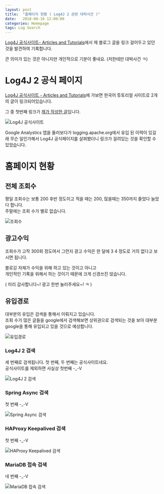 ```yaml
---
layout: post
title:  "홈페이지 현황 ( Log4J 2 관련 대박사건 )"
date:   2018-08-16 12:00:00
categories: Homepage
tags: Log Search
---
```


[Log4J 공식사이트- Articles and Tutorials](http://logging.apache.org/log4j/2.x/articles.html)에서 제 블로그 글을 링크 걸어두고 있던 것을 발견하여 기록합니다.  

큰 의미가 있는 것은 아니지만 개인적으로 기분이 좋네요. (저한테만 대박사건 ㅋ)  

<!--more-->


# Log4J 2 공식 페이지

[Log4J 공식사이트 - Articles and Tutorials](http://logging.apache.org/log4j/2.x/articles.html)에 가보면 한국어 튜토리얼 사이트로 2개의 글이 링크되어있습니다.  

그 중 첫번째 링크가 [제가 작성한 글](http://dveamer.github.io/java/Log4j2.html)입니다.  


![Log4J 공식사이트](https://lh3.googleusercontent.com/HpHkiMvj6SOyYprkjpA18E3Yg1GyOSGEk2SnEzFP7lH-vEKEQKe_SZ3tVQYTDhWU1Sro2ApYqyJGsUFZdEd-LFF7jTNz316Oa1yFMIWNI77Q3RXy8MbAmsb7xugyPlrGN3WOjbnF7qREpNx3pyEaAfkWCe3NgGFP3JMoFV0aEh96pmuFByCFlfxXudbdQkMGLBuy4RnVyEGg9Kt0pdH7d6hoi11ieDk0P82S7Ppwnpp7h4LZp484w4DJcvRBt0GWNssgmGqNcjD7BdmCXOgJi_MIbr3Io1jwyP4HC310DODCC89Qm-fCmNv4m44LxbddakMkC76cL_uVqgk9wrulqWJElDRqmj2LIvatTSLwxX_mMA619YtGg0q6mOut6c4BCRJPNu1fw23fjN2C8YLH1Y16JlX6luIE8dHpr2_5oYUSsxfjaoB3cCgR8QkdJ5ScAhty2B0roAkBz9GREs4tprqar9txGaWVjpTq7blExlZLyyRCZF3EJ3qV6HzEwskv8qsVKKo2lfszbYcdRYyGV3Xb5npHam_UMYGpvNcDU9RMNepkzCT33yGv755HspijLRdx8nhWgXMzVtnxGwkzhMDHuQHvKPfiXlfVXplPa_AsNdRalin0UFYx84oQYqzBFQIdQ68bt8Lop9ud-VC0amvHWr2gV6gJ=w1003-h637-no)

Google Analystics 앱을 둘러보다가 logging.apache.org에서 유입 된 이력이 있길래 무슨 일인가해서 Log4J 공식페이지를 살펴봤더니 링크가 걸려있는 것을 확인할 수 있었습니다.  

# 홈페이지 현황

## 전체 조회수

평일 조회수는 보통 200 후반 정도이고 적을 때는 200, 많을때는 350까지 줄었다 늘었다 합니다.  
주말에는 조회 수가 별로 없습니다.  

![조회수](https://lh3.googleusercontent.com/58vvECWUNofOzLfk9brk64qxa5ackxa2C8e_3Wnz_5GuArrVrgxnL11-7T56Le3ZhXWW0JRslfw8_jVBa1vxwZ6DB6GsyzI86-3PVJYiMz_JKJlz0ZmVQihmu3XHeA8V3eoU6lInBTwSc8hc5QhCLmM9YeyjbG5M4i9Uyrz4B8xGbjYSwy76OHr7rekatkZqcJmcxGBBcp2PVlaJTe_srx-jSVd5GFsrewRBYlSk0Ex5pJf_50g7Bjzfq8FMmoo52QT1UARZ23LAwHhNF6urQg4CYsw9YFAUGrvJJ-PVHrZ29sF3yeVbqKklM4d3sr4ePAMjCU4z4M89bhnh9zHa402j2WzdvGkqGQJlrQx6OJigkzNLkDfGpDtfyDIXM-XUZb_1w7F3CHOR7y1i7gH5XMQGNOkMpNSTMJugvRNAYxcPoOO-UCKCGB0I1VC6qh5_2jXM7zUSqovUuoynu2jUCgrYLGHgPozJn2iQ7UtgDpWPFK28jkVLGbKcUbC9X24m7cPKWIZFWrfhtJ4y-Jo7tHgksZoTZVFr9WZvkHZgwVOOae-nVqd0r1fa1htXzqJl8V6uC9lTqlI0AMfhwtIsQq1N3ZH_bzJV2lCoMdL3MG4fRY-2w3pn5jrH6GlqeIH7VKkmFw6UeQriwcpBzkMAE1NJp-izw0G5=w377-h670-no)

## 광고수익

조회수가 고작 300회 정도여서 그런지 광고 수익은 한 달에 $3~$4 정도로 거의 없다고 보시면 됩니다.  

블로깅 자체가 수익을 위해 하고 있는 것이고 아니고  
개인적인 기록을 위해서 하는 것이기 때문에 크게 신경쓰진 않습니다.  

( 미리 감사합니다~! 광고 한번 눌러주세요~! ㅋ )  

## 유입경로

대부분의 유입은 검색을 통해서 이뤄지고 있습니다.  
조회 수가 많은 글들을 google에서 검색해보면 상위권으로 검색되는 것을 보아 대부분 google을 통해 유입되고 있을 것으로 예상합니다.  

![유입경로](https://lh3.googleusercontent.com/s94nftv-dcww4ZJaL1Js4ieOqCcJ0Z8Axi8Fb8lZommCVJ_HJSEvNLYvZgMyzPZehl8BSY2wik1JJmjEB7JJA2n6V537HZMhdJPAoN6EL87q_hSmbOBrs7heEIV31RF5vuEEhepVqTIkBaPwK91efVa117jZHz8CBDnq091I_Gwdxbfl_Fzrg4BwgV5WtnxZo5jzBcJdCNyu7ePu75AxLbF5gRs013Bl5bztsuLXLm3fu4VRYOcTj8hKtyK7wZY-5cbm7nG7tAgQcxJVuiEO0C4EVawWQS8MSMHcTv_0XAhDik0L4juo19WIWAYp2KyAYQIuOU0Brn0qZcWV8hxlj9zWbBwY3Br49uWITRlGQvD4IxAYQx_lGL1RP5UXWGj4eGEcnTTbF90DVuBT6Tkpw_xWQmsqROhAHIqOrtmGQmU5omTEpOC-RpeTaN8QcxNXjBzZQM5A9Q3UF_LNtWKSycqo8-pnd_sGlSOzGAy5dKAv7iRP4CBMrgTX_8JQdNRzw8kwRRv_OiAC7GE_idUP0xEyzFDsDWdkfqk5ItUm3xsT9Sx8A1g7CXQ7M4GLRweTCdDPR_h-JDr9Pn3Y7s6aKOm_CUDK8RdoUHD2EngpDlTpoJIKuovKwtFywlrSLaMBcIErwAwnzBW3__4N7LiUzFK6EYSaGlbc=w359-h637-no)

### Log4J 2 검색

세 번째로 검색됩니다. 첫 번째, 두 번째는 공식사이트네요.  
공식사이트를 제외하면 사실상 첫번째 -_-V  

![Log4J 2 검색](https://lh3.googleusercontent.com/12ArFiLK2Bqbox5yxkRsgWMqR2rL3MQ0KT0VBYjw7OkXMJuuBUo1aeJb-RMHjtS_LdAMKr_KsTiiV1FgttQvsgtW76c_9UsS6lHcoLAOIkKdPcomoLcbDokvAla18hF7BWASO4IgAJuNbyLYd8BlWNnDT4eeJolKuLKFbkmwbRxVJSpeugQpcKetONSDl_DHyx-XDGnydia_V3DQV-0c99XsfW9AVv8LYRivDyDajJ6d4gPSxw8P9-spyW_p-jWI1obcRYt3d7fDFhVOUaOkyJnWG6Sl6G2mB3OY3ZX3I527nREEU15jb6lTE5_MC-ElLZr8saewzT6mgXwPCHC7Me7vZLR2KISFe6V_ivTiEilz0AN5_CDoHb89WHm_MtpPa-19RxM8wDWOiM_d-6YZ4MpaJkNGaRMmrrm_l2UNwP5r53l9XZgMRAwao9ZJ9PL_jXHMvE6_lxTFs6UCpmCBJjB6WcHalbpQm_tZX_XCqrSia1xCqg31EiwCUMV47NWG44mD42k3x7NrlW8n4bYBli6moF_w-6MWzA5CaoRj8cwrsZnWS8iN8jSXddw3SVL2dpMcAiCM_Mzan2QiN-Wy1HBFoCuw7oAPugH09X_PuGaf43wdUbwDcCaDQcimeWy3zaTQ07S2IzZyz-sMNE5NsbBzlaE-6crV=w359-h637-no)

### Spring Async 검색

첫 번째 -_-V  

![Spring Async 검색](https://lh3.googleusercontent.com/_av-CC1LlKUcVz5kEAJWb7f8I39ePV5YrSmGQ8xkbcJ21Y3Ke_vdSDoSIrGgiLobjHAsXJIL2x2uQWIAUE5d8M7TyzeBPVpp2-LPgVWn4kBB8f8obZQlCCgyRdOYeYu75c10xi1hW1rpsaMV497x1grzXOh-Vf2QGobSWwKEI3HO9_dEMYLvUWn8hlSB_s8SBUztDfN98ipLAfQoKzctll2mazPzH2pOkEL5YbRCqWfElcm2Rok9DXpxWRZvNaIkg9JSbSSmc4hSJ7mUNyKh5XGnvVKcmIyoTF5rvM6NFoMI5JHYDil8x_K0HPPRoByPKYwH-JTBnG7-p_L6dHYzCxPmB3jT3xthxnSXpAH6vq64lFpHol8YGidZ7vp7807AjhGzMxMKV6-iCSRtADTNtnuUjp_l0SutHEf7qE6F1tnt-g9QWTTDouaB6bpRpnimZABZo-j_R9dkLFqAFGAStshfAAkIxSKqlRZjKRzdZkNmaQ-EuXaq2ZtiAtH1b7c1LV6Zeb9QO4IQPDkhmiF35rx3FxsAexKgoLFecdq-_JkVqi80Y-MyetaqUHKnR12VL3zRwdB31a0eLQYBo4aDAKyoGpbsp2HN6O1Z_muHjjgnKUWRmwSG63rGkVTnKWJY6e6Waa38G5j8lceZihbjKg7MAn5JIFM1=w359-h637-no)

### HAProxy Keepalived 검색

첫 번째 -_-V  

![HAProxy Keepalived 검색](https://lh3.googleusercontent.com/-iJlavR5im5kwxlFnoG20beOKbsojBpenzl0y7ifsP0v6Z9R-AYj8zGQCOeGenSA6tNz181ALxA6F8g8ROATnjXxvRex1i14oXemLSeMUOF7_FAhRSQv6xzTw0C9T8r5mdgEKF-wpir76CX7wd2jWqIDtNVbFkflHfNC2UmlR15iV172NRUV62mLuRqH05pVrj5y_kpTDTnmeIwW-o8UPdWoBwa2UDTiJjNePNWagQhso0MU0g9THDs56-Sehsv39nw0W_xs_g5wbC4VbcuUQMYviypfAopQ7VsHJ0MHuG5b6i7h4YXJn4gjlStMweDrmVwKmqRpIMpnLes6qWwtrWGc6MlvfOYg5JioN6HGLXvIy8q0Ob8vx4VXt8bdUUz73G7MmamlZIlr__tJVPX9t6E-Cqvjj7BazzJM5HbD1n4evDKvWDTYS-_wQz1jbqRUOuwZR2dKTqk8W7C2MWeoHIIAWfwOUprhlT9i6UUL_88FqfIDzhjWd1NfnEm6tHX9SGRHpZysSA1gYpPffU3AF72EThu4Mgh40tAHR7PPLguzwkqcJEB8i9wn7KweLS_STuqdVYLcpPXFRmdONA5X4NcUBDmrTfElOxuzqsR4fo4S3DHaaHBT6uIy_BMvJMtKmYl5DVWicJzfoovPTlvOH10gkVkM6tq0=w359-h637-no)

### MariaDB 접속 검색

네 번째 -_-V  

![MariaDB 접속 검색](https://lh3.googleusercontent.com/zLo9XV8ybku3pxsXSBr0mOI4qm9UZ_UFoKoy8MtALGCD85d45WmoYq31WBdHgZZJ8TC-YC6wOPSLtErYKvZt5RltA3AICCgzlbOhda_BUHbAq-vOekT3XgG4JeQlqaEId93RK2e06R_tfRmZqBxAEB5wX6jft1D_6wGRo3aS0FmoYpEpdq6EjJEzxieNL-iwHv9qjha7Jpz0ckkILk36KY3J0QGNVT85DJPUpACjO2Yw7HFjjfK_1la9lOGyQg-Th3cnc9l9Ij7aLffP0fu7oolbO_nVuPxdWZlHpclnmHZJJdW2ZatDjan7gsr2rIxQi1bIl3vgcDiq59kB5Hbhf8xacKNASVmrzys4Amb0i8PGSUAH4L7Cd5YyPHfz_5m3gNHOG0UwzxbmSR5cAK9aKNG2jUK7wVKKICX6w54EAhNtydMbWAfLHlVmPVsHltSlUC_JD5543h57yleuAs0KRAoIxd8YTuF51jaMAJl77EFh61BEeI2B2G8A3eCx2f__9L-14yy3BqpNbMHO8GWobJGH6jb8SbG8kcbSNSNst-3-4UUEhbfgP2Tq3sQTKR1nIOG5n0muWZMX3xPiwD1WTixGa4Jt0Ww0qUIyJcUm7HF17aSKirMlpysL9_kDk1rF_WyvEWCCoPgDRx8s0pVkSvHIGehCr__S=w359-h637-no)


